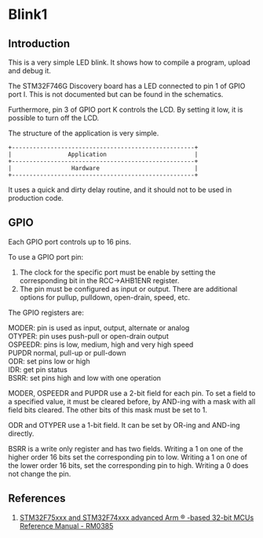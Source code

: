Blink1
======

Introduction
------------

This is a very simple LED blink. It shows how to compile a program, upload and 
debug it.

The STM32F746G Discovery board has a LED connected to pin 1 of GPIO port I. 
This is not documented but can be found in the schematics.

Furthermore, pin 3 of GPIO port K controls the LCD. By setting it low, it is 
possible to turn off the LCD.


The structure of the application is very simple.

    +----------------------------------------------------+
    |                Application                         |
    +----------------------------------------------------+
    |                 Hardware                           |
    +----------------------------------------------------+

It uses a quick and dirty delay routine, and it should not to be used in 
production code.

GPIO
----

Each GPIO port controls up to 16 pins.

To use a GPIO port pin:

1. The clock for the specific port must be enable by setting the corresponding 
bit in the RCC->AHB1ENR register.
2. The pin must be configured as input or output. There are additional options 
for pullup, pulldown, open-drain, speed, etc.


The GPIO registers are:

MODER:      pin is used as input, output, alternate or analog  
OTYPER:     pin uses push-pull or open-drain output  
OSPEEDR:    pins is low, medium, high and very high speed  
PUPDR       normal, pull-up or pull-down  
ODR:        set pins low or high  
IDR:        get pin status  
BSRR:       set pins high and low with one operation  


MODER, OSPEEDR and PUPDR use a 2-bit field for each pin. To set a field 
to a specified value, it must be cleared before, by AND-ing with a mask with 
all field bits cleared. The other bits of this mask must be set to 1.

ODR and OTYPER use a 1-bit field. It can be set by OR-ing and AND-ing directly.

BSRR is a write only register and has two fields. Writing a 1 on one of the 
higher order 16 bits set the corresponding pin to low. Writing a 1 on one of 
the lower order 16 bits, set the corresponding pin to high. Writing a 0 does 
not change the pin.

References
----------

1. [STM32F75xxx and STM32F74xxx advanced Arm ® -based
32-bit MCUs Reference Manual - RM0385](https://www.st.com/resource/en/reference_manual/dm00124865-stm32f75xxx-and-stm32f74xxx-advanced-arm-based-32-bit-mcus-stmicroelectronics.pdf)
